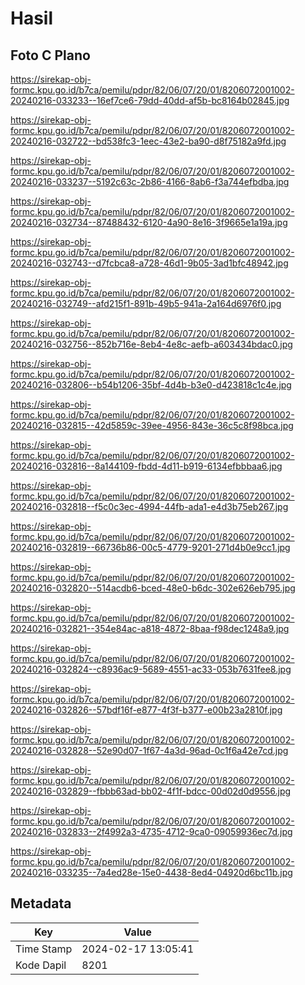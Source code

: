 # Hasil

## Foto C Plano

https://sirekap-obj-formc.kpu.go.id/b7ca/pemilu/pdpr/82/06/07/20/01/8206072001002-20240216-033233--16ef7ce6-79dd-40dd-af5b-bc8164b02845.jpg

https://sirekap-obj-formc.kpu.go.id/b7ca/pemilu/pdpr/82/06/07/20/01/8206072001002-20240216-032722--bd538fc3-1eec-43e2-ba90-d8f75182a9fd.jpg

https://sirekap-obj-formc.kpu.go.id/b7ca/pemilu/pdpr/82/06/07/20/01/8206072001002-20240216-033237--5192c63c-2b86-4166-8ab6-f3a744efbdba.jpg

https://sirekap-obj-formc.kpu.go.id/b7ca/pemilu/pdpr/82/06/07/20/01/8206072001002-20240216-032734--87488432-6120-4a90-8e16-3f9665e1a19a.jpg

https://sirekap-obj-formc.kpu.go.id/b7ca/pemilu/pdpr/82/06/07/20/01/8206072001002-20240216-032743--d7fcbca8-a728-46d1-9b05-3ad1bfc48942.jpg

https://sirekap-obj-formc.kpu.go.id/b7ca/pemilu/pdpr/82/06/07/20/01/8206072001002-20240216-032749--afd215f1-891b-49b5-941a-2a164d6976f0.jpg

https://sirekap-obj-formc.kpu.go.id/b7ca/pemilu/pdpr/82/06/07/20/01/8206072001002-20240216-032756--852b716e-8eb4-4e8c-aefb-a603434bdac0.jpg

https://sirekap-obj-formc.kpu.go.id/b7ca/pemilu/pdpr/82/06/07/20/01/8206072001002-20240216-032806--b54b1206-35bf-4d4b-b3e0-d423818c1c4e.jpg

https://sirekap-obj-formc.kpu.go.id/b7ca/pemilu/pdpr/82/06/07/20/01/8206072001002-20240216-032815--42d5859c-39ee-4956-843e-36c5c8f98bca.jpg

https://sirekap-obj-formc.kpu.go.id/b7ca/pemilu/pdpr/82/06/07/20/01/8206072001002-20240216-032816--8a144109-fbdd-4d11-b919-6134efbbbaa6.jpg

https://sirekap-obj-formc.kpu.go.id/b7ca/pemilu/pdpr/82/06/07/20/01/8206072001002-20240216-032818--f5c0c3ec-4994-44fb-ada1-e4d3b75eb267.jpg

https://sirekap-obj-formc.kpu.go.id/b7ca/pemilu/pdpr/82/06/07/20/01/8206072001002-20240216-032819--66736b86-00c5-4779-9201-271d4b0e9cc1.jpg

https://sirekap-obj-formc.kpu.go.id/b7ca/pemilu/pdpr/82/06/07/20/01/8206072001002-20240216-032820--514acdb6-bced-48e0-b6dc-302e626eb795.jpg

https://sirekap-obj-formc.kpu.go.id/b7ca/pemilu/pdpr/82/06/07/20/01/8206072001002-20240216-032821--354e84ac-a818-4872-8baa-f98dec1248a9.jpg

https://sirekap-obj-formc.kpu.go.id/b7ca/pemilu/pdpr/82/06/07/20/01/8206072001002-20240216-032824--c8936ac9-5689-4551-ac33-053b7631fee8.jpg

https://sirekap-obj-formc.kpu.go.id/b7ca/pemilu/pdpr/82/06/07/20/01/8206072001002-20240216-032826--57bdf16f-e877-4f3f-b377-e00b23a2810f.jpg

https://sirekap-obj-formc.kpu.go.id/b7ca/pemilu/pdpr/82/06/07/20/01/8206072001002-20240216-032828--52e90d07-1f67-4a3d-96ad-0c1f6a42e7cd.jpg

https://sirekap-obj-formc.kpu.go.id/b7ca/pemilu/pdpr/82/06/07/20/01/8206072001002-20240216-032829--fbbb63ad-bb02-4f1f-bdcc-00d02d0d9556.jpg

https://sirekap-obj-formc.kpu.go.id/b7ca/pemilu/pdpr/82/06/07/20/01/8206072001002-20240216-032833--2f4992a3-4735-4712-9ca0-09059936ec7d.jpg

https://sirekap-obj-formc.kpu.go.id/b7ca/pemilu/pdpr/82/06/07/20/01/8206072001002-20240216-033235--7a4ed28e-15e0-4438-8ed4-04920d6bc11b.jpg


## Metadata

| Key        | Value               |
| ---------- | ------------------- |
| Time Stamp | 2024-02-17 13:05:41 |
| Kode Dapil | 8201                |



